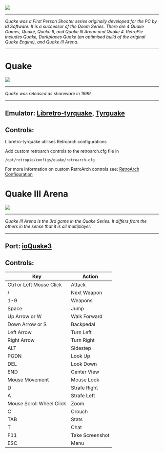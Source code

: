 ![](http://cdn.akamai.steamstatic.com/steam/subs/434/header_586x192.jpg?t=1343157844)
***
_Quake was a First Person Shooter series originally developed for the PC by Id Software. It is a successor of the Doom Series. There are 4 Quake Games, Quake, Quake II, and Quake III Arena and Quake 4. RetroPie includes Quake, Darkplaces Quake (an optimised build of the original Quake Engine), and Quake III Arena._

***
# Quake
![](http://www.gameranx.com/images/updates/1294053269_quake_fps.jpg)

***
_Quake was released as shareware in 1999._

***
## Emulator: [Libretro-tyrquake](https://github.com/libretro/tyrquake), [Tyrquake](https://github.com/RetroPie/tyrquake)

## Controls:

Libretro-tyrquake utilises Retroarch configurations

Add custom retroarch controls to the retroarch.cfg file in
```shell
/opt/retropie/configs/quake/retroarch.cfg
```
For more information on custom RetroArch controls see: [RetroArch Configuration](https://github.com/petrockblog/RetroPie-Setup/wiki/RetroArch-Configuration)

# Quake III Arena
![](http://cdn.akamai.steamstatic.com/steam/apps/2200/header.jpg?t=1343157282)

***
_Quake III Arena is the 3rd game in the Quake Series. It differs from the others in the sense that it is all multiplayer._

***
## Port: [ioQuake3](https://github.com/raspberrypi/quake3)

## Controls:
Key  |  Action
 --- | ---
Ctrl or Left Mouse Click | Attack
/ | Next Weapon
1-9 | Weapons
Space | Jump
Up Arrow or W | Walk Forward
Down Arrow or S | Backpedal
Left Arrow | Turn Left 
Right Arrow  | Turn Right
ALT | Sidestep
PGDN | Look Up
DEL | Look Down
END | Center View
 Mouse Movement | Mouse Look
D | Strafe Right
A | Strafe Left
Mouse Scroll Wheel Click | Zoom
C | Crouch
TAB | Stats
T | Chat 
F11 | Take Screenshot
ESC | Menu